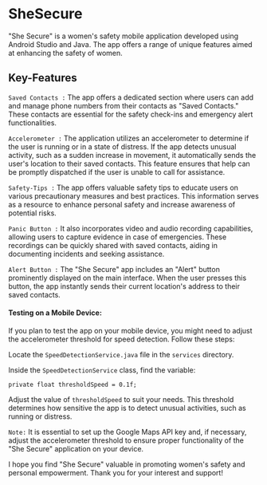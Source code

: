 
# SheSecure
"She Secure" is a women's safety mobile application developed using Android Studio and Java. 
The app offers a range of unique features aimed at enhancing the safety of women.

## Key-Features

`Saved Contacts :` The app offers a dedicated section where users can add and manage phone numbers from their contacts as 
"Saved Contacts." These contacts are essential for the safety check-ins and emergency alert functionalities.

`Accelerometer :` The application utilizes an accelerometer to determine if the user is running or in a 
state of distress. If the app detects unusual activity, such as a sudden increase in movement, it 
automatically sends the user's location to their saved contacts. This feature ensures that help can 
be promptly dispatched if the user is unable to call for assistance.

`Safety-Tips :` The app offers valuable safety tips to educate users on various precautionary measures and best 
practices. This information serves as a resource to enhance personal safety and increase 
awareness of potential risks.

 `Panic Button :` It also incorporates video and audio recording capabilities, allowing users to capture 
evidence in case of emergencies. These recordings can be quickly shared with saved contacts, 
aiding in documenting incidents and seeking assistance.

`Alert Button :` The "She Secure" app includes an "Alert" button prominently displayed on the main interface. When the user presses
this button, the app instantly sends their current location's address to their saved contacts.



#### Testing on a Mobile Device:

If you plan to test the app on your mobile device, you might need to adjust the accelerometer threshold for speed detection. Follow these steps:

Locate the `SpeedDetectionService.java` file in the `services` directory.

Inside the `SpeedDetectionService` class, find the variable:

```
private float thresholdSpeed = 0.1f;
```
Adjust the value of `thresholdSpeed` to suit your needs. This threshold determines how sensitive the app is to detect unusual activities, such as 
running or distress.

`Note:` It is essential to set up the Google Maps API key and, if necessary, adjust the accelerometer threshold to ensure proper functionality of the 
"She Secure" application on your device.

I hope you find "She Secure" valuable in promoting women's safety and personal empowerment. Thank you for your interest and support!
